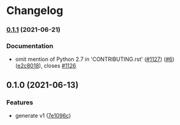 # Changelog

### [0.1.1](https://www.github.com/googleapis/python-tpu/compare/v0.1.0...v0.1.1) (2021-06-21)


### Documentation

* omit mention of Python 2.7 in 'CONTRIBUTING.rst' ([#1127](https://www.github.com/googleapis/python-tpu/issues/1127)) ([#6](https://www.github.com/googleapis/python-tpu/issues/6)) ([e2c8018](https://www.github.com/googleapis/python-tpu/commit/e2c801881d4a6018f56b8fe81d32b0e50bd4426f)), closes [#1126](https://www.github.com/googleapis/python-tpu/issues/1126)

## 0.1.0 (2021-06-13)


### Features

* generate v1 ([7e1096c](https://www.github.com/googleapis/python-tpu/commit/7e1096c850c223445a097da61ba490499532cd34))
